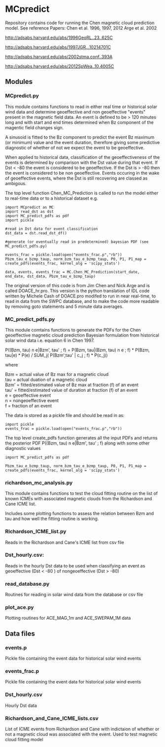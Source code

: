 # MCpredict

Repository contains code for running the Chen magnetic cloud prediction model. See reference Papers: Chen et al. 1996, 1997, 2012
Arge et al. 2002

http://adsabs.harvard.edu/abs/1996GeoRL..23..625C

http://adsabs.harvard.edu/abs/1997JGR...10214701C

http://adsabs.harvard.edu/abs/2002stma.conf..393A

http://adsabs.harvard.edu/abs/2012SpWea..10.4005C


## __Modules__

### MCpredict.py

This module contains functions to read in either real time or historical 
solar wind data and determine geoeffective and non geoeffective "events" 
present in the magnetic field data. An event is defined to be > 120 minutes 
long and with start and end times determined when Bz component of the magentic
field changes sign. 
 
A sinusoid is fitted to the Bz component to predict the event Bz maximum 
(or minimum) value and the event duration, therefore giving some predictive 
diagnostic of whether of not we expect the event to be geoeffective.
 
When applied to historical data, classification of the geoeffectiveness of the events is 
determined by comparison with the Dst value during that event. If Dst < -80 
the event is considered to be geoeffective. If the Dst is > -80 then the event
is considered to be non geoeffective. Events occuring in the wake of geoeffective
events, where the Dst is still recovering are classed as ambigous. 
 
The top level function Chen_MC_Prediction is called to run the model either to
real-time data or to a historical dataset e.g.

    import MCpredict as MC
    import read_dst as dst
    import MC_predict_pdfs as pdf
    import pickle
    
    #read in Dst data for event classification
    dst_data = dst.read_dst_df()
    
    #generate (or eventually read in predetermined) bayesian PDF (see MC_predict_pdfs.py)
    
    events_frac = pickle.load(open("events_frac.p","rb"))
    Pbzm_tau_e_bzmp_taup, norm_bzm_tau_e_bzmp_taup, P0, P1, P1_map = create_pdfs(events_frac, kernel_alg = 'scipy_stats')
    
    data, events, events_frac = MC.Chen_MC_Prediction(start_date, end_date, dst_data, Pbzm_tau_e_bzmp_taup)

The original version of this code is from Jim Chen and Nick Arge
and is called DOACE_hr.pro. This version is the python translation of
IDL code written by Michele Cash of DOACE.pro modifed to 
run in near real-time, to read in data from the SWPC database,
and to make the code more readable by removing goto statements
and 5 minute data averages.

### MC_predict_pdfs.py 

This module comtains functions to generate the PDFs for the Chen geoeffective magnetic cloud prediction Bayesian formulation from historical solar wind data i.e. equation 6 in Chen 1997.
    
P((Bzm, tau) n e|Bzm', tau' ; f) 
= P(Bzm, tau|(Bzm, tau) n e ; f) * P(Bzm, tau|e) * P(e) / SUM_j( P(Bzm',tau' | c_j ; f) * P(c_j))
    
where
    
Bzm = actual value of Bz max for a magnetic cloud  
tau = actual duation of a magnetic cloud  
Bzm' = fitted/estimated value of Bz max at fraction (f) of an event  
tau' = fitted/estimated value of duration at fraction (f) of an event  
e = geoeffective event  
n = nongeoeffective event  
f = fraction of an event  
    
The data is stored as a pickle file and should be read in as:
    
    import pickle
    events_frac = pickle.load(open("events_frac.p","rb"))
    
The top level create_pdfs function generates all the input PDFs
and returns the posterior PDF P((Bzm, tau) n e|Bzm', tau' ; f)
along with some other diagnostic values

    import MC_predict_pdfs as pdf
    
    Pbzm_tau_e_bzmp_taup, norm_bzm_tau_e_bzmp_taup, P0, P1, P1_map = create_pdfs(events_frac, kernel_alg = 'scipy_stats')
    

### richardson_mc_analysis.py

This module contains functions to test the cloud fitting routine on the list of known ICMEs with associated magnetic clouds from the Richardson and Cane ICME list. 

Includes some plotting functions to assess the relation between Bzm and tau and how well the fitting routine is working. 

### Richardson_ICME_list.py

Reads in the Richardson and Cane's ICME list from csv file


### Dst_hourly.csv: 
Reads in the hourly Dst data to be used when classifying an event
as geoeffective (Dst < -80 ) of nongeoeffective (Dst > -80)

### read_database.py

Routines for reading in solar wind data from the database or csv file 

### plot_ace.py

Plotting routines for ACE_MAG_1m and ACE_SWEPAM_1M data

## __Data files__

### events.p

Pickle file containing the event data for historical solar wind events

### events_frac.p

Pickle file containing the event data for historical solar wind events

### Dst_hourly.csv

Hourly Dst data

### Richardson_and_Cane_ICME_lists.csv

List of ICME events from Richardson and Cane with indictaion of whether or not a magnetic cloud was associated with the event. Used to test magnetic cloud fitting model


